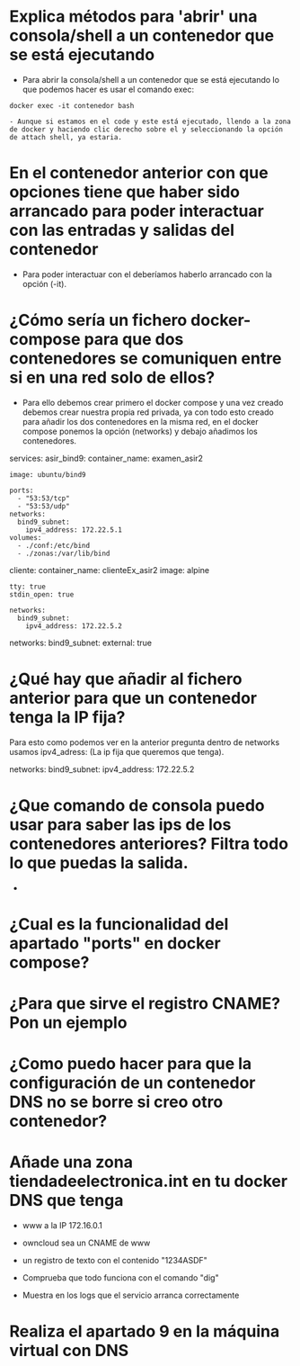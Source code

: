 # Explica métodos para 'abrir' una consola/shell a un contenedor que se está ejecutando

   - Para abrir la consola/shell a un contenedor que se está ejecutando lo que podemos hacer es usar el comando exec:

    docker exec -it contenedor bash

    - Aunque si estamos en el code y este está ejecutado, llendo a la zona de docker y haciendo clic derecho sobre el y seleccionando la opción de attach shell, ya estaria.

# En el contenedor anterior con que opciones tiene que haber sido arrancado para poder interactuar con las entradas y salidas del contenedor

- Para poder interactuar con el deberíamos haberlo arrancado con la opción (-it).

# ¿Cómo sería un fichero docker-compose para que dos contenedores se comuniquen entre si en una red solo de ellos?

- Para ello debemos crear primero el docker compose y una vez creado debemos crear nuestra propia red privada, ya con todo esto creado para añadir los dos contenedores en la misma red, en el docker compose ponemos la opción 
(networks) y debajo añadimos los contenedores.

services:
  asir_bind9:
    container_name: examen_asir2
   
    image: ubuntu/bind9
  
    ports:
      - "53:53/tcp"
      - "53:53/udp"
    networks:
      bind9_subnet:
        ipv4_address: 172.22.5.1
    volumes:
      - ./conf:/etc/bind
      - ./zonas:/var/lib/bind
  cliente:
    container_name: clienteEx_asir2
    image: alpine
    
    tty: true
    stdin_open: true

    networks:
      bind9_subnet:
        ipv4_address: 172.22.5.2
    
networks:
  bind9_subnet:
    external: true

# ¿Qué hay que añadir al fichero anterior para que un contenedor tenga la IP fija?

Para esto como podemos ver en la anterior pregunta dentro de networks usamos ipv4_adress: (La ip fija que queremos que tenga).

networks:
      bind9_subnet:
        ipv4_address: 172.22.5.2

# ¿Que comando de consola puedo usar para saber las ips de los contenedores anteriores? Filtra todo lo que puedas la salida.

- 

# ¿Cual es la funcionalidad del apartado "ports" en docker compose?


# ¿Para que sirve el registro CNAME? Pon un ejemplo


# ¿Como puedo hacer para que la configuración de un contenedor DNS no se borre si creo otro contenedor?


# Añade una zona tiendadeelectronica.int en tu docker DNS que tenga

- www a la IP 172.16.0.1

- owncloud sea un CNAME de www

- un registro de texto con el contenido "1234ASDF"

- Comprueba que todo funciona con el comando "dig"

- Muestra en los logs que el servicio arranca correctamente


# Realiza el apartado 9 en la máquina virtual con DNS